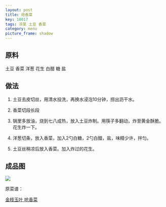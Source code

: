 ```yaml
---
layout: post
title: 炝香菜
key: 10017
tags: 凉菜 土豆 香菜
category: menu
picture_frame: shadow
---
```


## 原料

土豆
香菜
洋葱
花生
白醋
糖
盐
<!--more-->

## 做法

1. 土豆去皮切丝，用清水投洗，再换水浸泡10分钟，捞出沥干水。

2. 香菜切段长段

3. 锅里多放油，烧到七八成热，放入土豆炸制。用筷子多翻动，炸至黄金酥脆。花生炸一下。

4. 洋葱切条，放入香菜，加入2勺白糖，2勺白醋，盐，味精少许，拌匀。

5. 土豆丝稍凉后放入香菜。加入炸过的花生。


## 成品图

![](https://s3-us-west-1.amazonaws.com/menchi.xyz/%E7%82%9D%E9%A6%99%E8%8F%9C.jpg)

原菜谱：

[金枝玉叶 呛香菜](https://zhuanlan.zhihu.com/p/25447559/)
